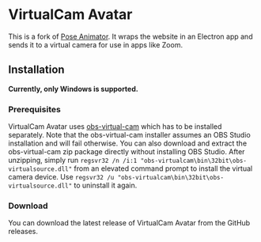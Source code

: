 # VirtualCam Avatar

This is a fork of [Pose Animator](https://github.com/yemount/pose-animator). It wraps the website in an Electron app and sends it to a virtual camera for use in apps like Zoom.

## Installation

**Currently, only Windows is supported.**

### Prerequisites

VirtualCam Avatar uses [obs-virtual-cam](https://github.com/Fenrirthviti/obs-virtual-cam/releases) which has to be installed separately. Note that the obs-virtual-cam installer assumes an OBS Studio installation and will fail otherwise. You can also download and extract the obs-virtual-cam zip package directly without installing OBS Studio. After unzipping, simply run `regsvr32 /n /i:1 "obs-virtualcam\bin\32bit\obs-virtualsource.dll"` from an elevated command prompt to install the virtual camera device. Use `regsvr32 /u "obs-virtualcam\bin\32bit\obs-virtualsource.dll"` to uninstall it again.

### Download

You can download the latest release of VirtualCam Avatar from the GitHub releases.

